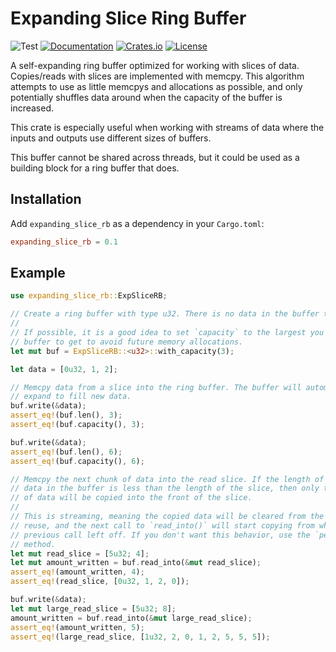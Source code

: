 # Expanding Slice Ring Buffer
![Test](https://github.com/BillyDM/expanding_slice_rb/workflows/Test/badge.svg)
[![Documentation](https://docs.rs/expanding_slice_rb/badge.svg)][documentation]
[![Crates.io](https://img.shields.io/crates/v/expanding_slice_rb.svg)](https://crates.io/crates/expanding_slice_rb)
[![License](https://img.shields.io/crates/l/expanding_slice_rb.svg)](https://github.com/BillyDM/expanding_slice_rb/blob/master/LICENSE)

A self-expanding ring buffer optimized for working with slices of data. Copies/reads with slices are implemented with memcpy. This algorithm attempts to use as little memcpys and allocations as possible, and only potentially shuffles data around when the capacity of the buffer is increased.

This crate is especially useful when working with streams of data where the inputs and outputs use different sizes of buffers.

This buffer cannot be shared across threads, but it could be used as a building block for a ring buffer that does.

## Installation
Add `expanding_slice_rb` as a dependency in your `Cargo.toml`:
```toml
expanding_slice_rb = 0.1
```

## Example
```rust
use expanding_slice_rb::ExpSliceRB;

// Create a ring buffer with type u32. There is no data in the buffer to start.
//
// If possible, it is a good idea to set `capacity` to the largest you expect the
// buffer to get to avoid future memory allocations.
let mut buf = ExpSliceRB::<u32>::with_capacity(3);

let data = [0u32, 1, 2];

// Memcpy data from a slice into the ring buffer. The buffer will automatically
// expand to fill new data.
buf.write(&data);
assert_eq!(buf.len(), 3);
assert_eq!(buf.capacity(), 3);

buf.write(&data);
assert_eq!(buf.len(), 6);
assert_eq!(buf.capacity(), 6);

// Memcpy the next chunk of data into the read slice. If the length of existing
// data in the buffer is less than the length of the slice, then only that amount
// of data will be copied into the front of the slice.
//
// This is streaming, meaning the copied data will be cleared from the buffer for
// reuse, and the next call to `read_into()` will start copying from where the
// previous call left off. If you don't want this behavior, use the `peek_into()`
// method.
let mut read_slice = [5u32; 4];
let mut amount_written = buf.read_into(&mut read_slice);
assert_eq!(amount_written, 4);
assert_eq!(read_slice, [0u32, 1, 2, 0]);

buf.write(&data);
let mut large_read_slice = [5u32; 8];
amount_written = buf.read_into(&mut large_read_slice);
assert_eq!(amount_written, 5);
assert_eq!(large_read_slice, [1u32, 2, 0, 1, 2, 5, 5, 5]);
```

[documentation]: https://docs.rs/expanding_slice_rb/